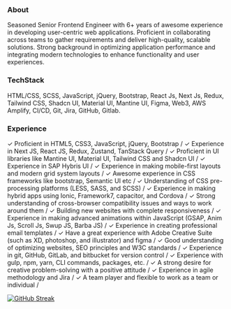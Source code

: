 ### About
Seasoned Senior Frontend Engineer with 6+ years of awesome experience in developing user-centric web applications. Proficient in collaborating across teams to gather requirements and deliver high-quality, scalable solutions. Strong background in optimizing application performance and integrating modern technologies to enhance functionality and user experiences.

### TechStack
HTML/CSS, SCSS, JavaScript, jQuery, Bootstrap, React Js, Next Js, Redux, Tailwind CSS, Shadcn UI, Material UI, Mantine UI, Figma, Web3, AWS Amplify, CI/CD, Git, Jira, GitHub, Gitlab.

### Experience

✓   Proficient in HTML5, CSS3, JavaScript, jQuery, Bootstrap /
✓   Experience in Next JS, React JS, Redux, Zustand, TanStack Query /
✓   Proficient in UI libraries like Mantine UI, Material UI, Tailwind CSS and Shadcn UI /
✓   Experience in SAP Hybris UI /
✓   Experience in making mobile-first layouts and modern grid system layouts /
✓   Awesome experience in CSS frameworks like bootstrap, Semantic UI etc /
✓   Understanding of CSS pre-processing platforms (LESS, SASS, and SCSS) /
✓   Experience in making hybrid apps using Ionic, Framework7, capacitor, and Cordova /
✓   Strong understanding of cross-browser compatibility issues and ways to work around them /
✓   Building new websites with complete responsiveness /
✓   Experience in making advanced animations within JavaScript (GSAP, Anim Js, Scroll Js, Swup JS, Barba JS) /
✓   Experience in creating professional email templates /
✓   Have a great experience with Adobe Creative Suite (such as XD, photoshop, and illustrator) and figma /
✓   Good understanding of optimizing websites, SEO principles and W3C standards /
✓   Experience in git, GitHub, GitLab, and bitbucket for version control /
✓   Experience with gulp, npm, yarn, CLI commands, packages, etc. /
✓   A strong desire for creative problem-solving with a positive attitude /
✓   Experience in agile methodology and Jira /
✓   A team player and flexible to work as a team or individual /


[![GitHub Streak](https://streak-stats.demolab.com?user=aaqib-javed&theme=dark)](https://git.io/streak-stats)
